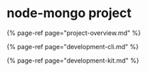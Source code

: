 # node-mongo project

{% page-ref page="project-overview.md" %}

{% page-ref page="development-cli.md" %}

{% page-ref page="development-kit.md" %}





